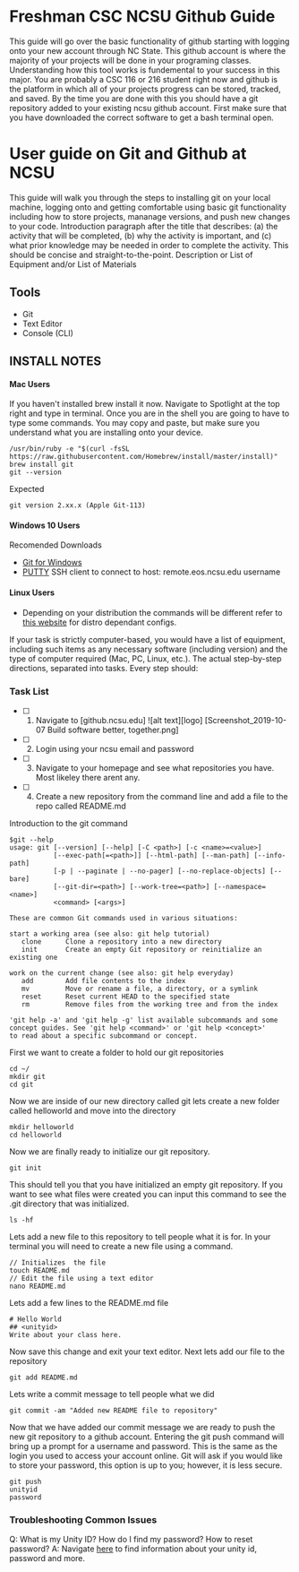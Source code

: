 # Freshman CSC NCSU Github Guide
This guide will go over the basic functionality of github starting with logging onto your new account through NC State. This github account is where the majority of your projects will be done in your programing classes. Understanding how this tool works is fundemental to your success in this major. You are probably a CSC 116 or 216 student right now and github is the platform in which all of your projects progress can be stored, tracked, and saved. By the time you are done with this you should have a git repository added to your existing ncsu github account. First make sure that you have downloaded the correct software to get a bash terminal open. 

# User guide on Git and Github at NCSU
This guide will walk you through the steps to installing git on your local machine, logging onto and getting comfortable using basic git functionality including how to store projects, mananage versions, and push new changes to your code. 
Introduction paragraph after the title that describes: (a) the activity that will be completed, (b) why the activity is important, and (c) what prior knowledge may be needed in order to complete the activity. This should be concise and straight-to-the-point.
Description or List of Equipment and/or List of Materials
## Tools
- Git
- Text Editor
- Console (CLI)

## INSTALL NOTES
#### Mac Users
If you haven't installed brew install it now.
Navigate to Spotlight at the top right and type in terminal.
Once you are in the shell you are going to have to type some commands. You may copy and paste, but make sure you understand what you are installing onto your device.
```
/usr/bin/ruby -e "$(curl -fsSL https://raw.githubusercontent.com/Homebrew/install/master/install)"
brew install git
git --version
```
Expected
```
git version 2.xx.x (Apple Git-113)
```
#### Windows 10 Users
Recomended Downloads
- [Git for Windows](https://git-scm.com/ "Local Git management tool")
- [PUTTY](https://www.chiark.greenend.org.uk/~sgtatham/putty/latest.html "Latest Release Download link") SSH client to connect to host: remote.eos.ncsu.edu username 
#### Linux Users
- Depending on your distribution the commands will be different refer to [this website](http://linuxbsdos.com/2017/01/23/how-to-install-and-configure-git-on-your-favorite-linux-distribution/ "Git install Guide") for distro dependant configs.


If your task is strictly computer-based, you would have a list of equipment, including such items as any necessary software (including version) and the type of computer required (Mac, PC, Linux, etc.).
    The actual step-by-step directions, separated into tasks.
    Every step should:
### Task List
- [ ] 1. Navigate to [github.ncsu.edu]
![alt text][logo]
[Screenshot_2019-10-07 Build software better, together.png]
- [ ] 2. Login using your ncsu email and password
- [ ] 3. Navigate to your homepage and see what repositories you have. Most likeley there arent any.
- [ ] 4. Create a new repository from the command line and add a file to the repo called README.md

Introduction to the git command
```
$git --help
usage: git [--version] [--help] [-C <path>] [-c <name>=<value>]
           [--exec-path[=<path>]] [--html-path] [--man-path] [--info-path]
           [-p | --paginate | --no-pager] [--no-replace-objects] [--bare]
           [--git-dir=<path>] [--work-tree=<path>] [--namespace=<name>]
           <command> [<args>]

These are common Git commands used in various situations:

start a working area (see also: git help tutorial)
   clone      Clone a repository into a new directory
   init       Create an empty Git repository or reinitialize an existing one

work on the current change (see also: git help everyday)
   add        Add file contents to the index
   mv         Move or rename a file, a directory, or a symlink
   reset      Reset current HEAD to the specified state
   rm         Remove files from the working tree and from the index

'git help -a' and 'git help -g' list available subcommands and some
concept guides. See 'git help <command>' or 'git help <concept>'
to read about a specific subcommand or concept.
```
First we want to create a folder to hold our git repositories
```
cd ~/
mkdir git
cd git
```
Now we are inside of our new directory called git
lets create a new folder called helloworld and move into the directory
```
mkdir helloworld
cd helloworld
```
Now we are finally ready to initialize our git repository.
```
git init
```
This should tell you that you have initialized an empty git repository. 
If you want to see what files were created you can input this command to see the .git directory that was initialized.
```
ls -hf
```
Lets add a new file to this repository to tell people what it is for.
In your terminal you will need to create a new file using a command.
```
// Initializes  the file
touch README.md
// Edit the file using a text editor 
nano README.md
```
Lets add a few lines to the README.md file
```
# Hello World
## <unityid>
Write about your class here.
```
Now save this change and exit your text editor. Next lets add our file to the repository
```
git add README.md
```
Lets write a commit message to tell people what we did
```
git commit -am "Added new README file to repository"
```
Now that we have added our commit message we are ready to push the new git repository to a github account. Entering the git push command will bring up a prompt for a username and password. This is the same as the login you used to access your account online. Git will ask if you would like to store your password, this option is up to you; however, it is less secure.
```
git push
unityid
password
```



### Troubleshooting Common Issues
Q: What is my Unity ID? How do I find my password? How to reset password? 
A: Navigate [here](https://oit.ncsu.edu/my-it/unity-credentials/ "Unity Credentials") to find information about your unity id, password and more. 
